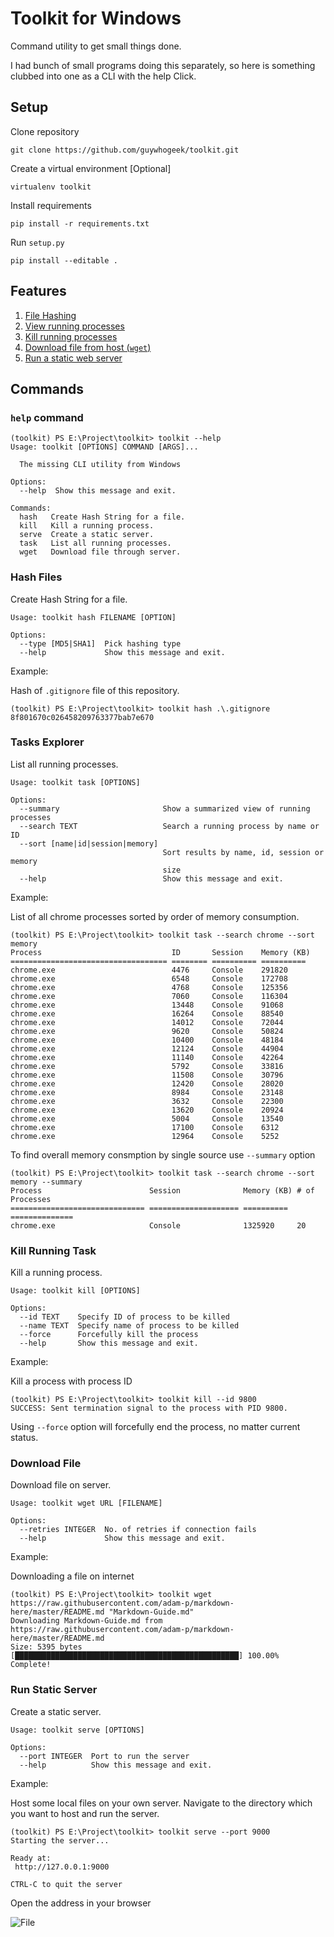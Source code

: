 # Toolkit for Windows

Command utility to get small things done. 

I had bunch of small programs doing this separately, so here is something clubbed into one as a CLI with the help Click.

## Setup

Clone repository

    git clone https://github.com/guywhogeek/toolkit.git

Create a virtual environment [Optional]

    virtualenv toolkit

Install requirements 

    pip install -r requirements.txt

Run `setup.py`

    pip install --editable .


## Features
1. [File Hashing](https://github.com/guywhogeek/toolkit#hash-files)
2. [View running processes](https://github.com/guywhogeek/toolkit#tasks-explorer)
3. [Kill running processes](https://github.com/guywhogeek/toolkit#kill-running-task)
4. [Download file from host (`wget`)](https://github.com/guywhogeek/toolkit#download-file)
5. [Run a static web server](https://github.com/guywhogeek/toolkit#run-static-server)


## Commands

### `help` command

```
(toolkit) PS E:\Project\toolkit> toolkit --help
Usage: toolkit [OPTIONS] COMMAND [ARGS]...

  The missing CLI utility from Windows

Options:
  --help  Show this message and exit.

Commands:
  hash   Create Hash String for a file.
  kill   Kill a running process.
  serve  Create a static server.
  task   List all running processes.
  wget   Download file through server.
```

### Hash Files

Create Hash String for a file.

    Usage: toolkit hash FILENAME [OPTION]

```
Options:
  --type [MD5|SHA1]  Pick hashing type
  --help             Show this message and exit.
```

Example:

Hash of `.gitignore` file of this repository.

```
(toolkit) PS E:\Project\toolkit> toolkit hash .\.gitignore 
8f801670c026458209763377bab7e670
```

### Tasks Explorer

List all running processes.

    Usage: toolkit task [OPTIONS]

```
Options:
  --summary                       Show a summarized view of running processes
  --search TEXT                   Search a running process by name or ID
  --sort [name|id|session|memory]
                                  Sort results by name, id, session or memory
                                  size
  --help                          Show this message and exit.
```

Example:

List of all chrome processes sorted by order of memory consumption.

```
(toolkit) PS E:\Project\toolkit> toolkit task --search chrome --sort memory
Process                             ID       Session    Memory (KB)
=================================== ======== ========== ========== 
chrome.exe                          4476     Console    291820
chrome.exe                          6548     Console    172708
chrome.exe                          4768     Console    125356
chrome.exe                          7060     Console    116304
chrome.exe                          13448    Console    91068
chrome.exe                          16264    Console    88540
chrome.exe                          14012    Console    72044
chrome.exe                          9620     Console    50824
chrome.exe                          10400    Console    48184
chrome.exe                          12124    Console    44904
chrome.exe                          11140    Console    42264
chrome.exe                          5792     Console    33816
chrome.exe                          11508    Console    30796
chrome.exe                          12420    Console    28020
chrome.exe                          8984     Console    23148
chrome.exe                          3632     Console    22300
chrome.exe                          13620    Console    20924
chrome.exe                          5004     Console    13540
chrome.exe                          17100    Console    6312
chrome.exe                          12964    Console    5252
```

To find overall memory consmption by single source use `--summary` option

```
(toolkit) PS E:\Project\toolkit> toolkit task --search chrome --sort memory --summary
Process                        Session              Memory (KB) # of Processes
============================== ==================== ==========  ==============
chrome.exe                     Console              1325920     20
```

### Kill Running Task

Kill a running process.

    Usage: toolkit kill [OPTIONS]

```
Options:
  --id TEXT    Specify ID of process to be killed
  --name TEXT  Specify name of process to be killed
  --force      Forcefully kill the process
  --help       Show this message and exit.
```

Example:

Kill a process with process ID

```
(toolkit) PS E:\Project\toolkit> toolkit kill --id 9800
SUCCESS: Sent termination signal to the process with PID 9800.
```

Using `--force` option will forcefully end the process, no matter current status.

### Download File

Download file on server.

    Usage: toolkit wget URL [FILENAME]

```
Options:
  --retries INTEGER  No. of retries if connection fails
  --help             Show this message and exit.
```

Example:

Downloading a file on internet

```
(toolkit) PS E:\Project\toolkit> toolkit wget https://raw.githubusercontent.com/adam-p/markdown-here/master/README.md "Markdown-Guide.md"
Downloading Markdown-Guide.md from https://raw.githubusercontent.com/adam-p/markdown-here/master/README.md
Size: 5395 bytes
[██████████████████████████████████████████████████] 100.00%
Complete!
```

### Run Static Server

Create a static server.

    Usage: toolkit serve [OPTIONS]

```
Options:
  --port INTEGER  Port to run the server
  --help          Show this message and exit.
```
Example:

Host some local files on your own server. Navigate to the directory which you want to host and run the server.

```
(toolkit) PS E:\Project\toolkit> toolkit serve --port 9000 
Starting the server...

Ready at:
 http://127.0.0.1:9000   

CTRL-C to quit the server
```

Open the address in your browser

![File](https://github.com/guywhogeek/toolkit/raw/master/media/server.png)

